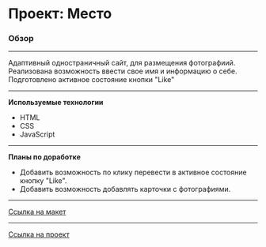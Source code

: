 # Проект: Место

### Обзор
---

 Адаптивный одностраничный сайт, для размещения фотографиий. Реализована возможность ввести свое имя и информацию о себе. Подготовлено активное состояние кнопки "Like"

---

**Используемые технологии**

* HTML
* CSS
* JavaScript

---

**Планы по доработке**

* Добавить возможность по клику перевести в активное состояние кнопку "Like".
* Добавить возможность добавлять карточки с фотографиями.

---

[Ссылка на макет](https://www.figma.com/file/2cn9N9jSkmxD84oJik7xL7/JavaScript.-Sprint-4?node-id=0%3A1)

---

[Ссылка на проект](https://zzoomy.github.io/mesto/)
